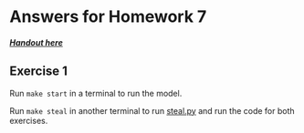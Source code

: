 # Answers for Homework 7

##### [Handout here](./hw7.md)

## Exercise 1

Run `make start` in a terminal to run the model.

Run `make steal` in another terminal to run [steal.py](./steal.py) and run the code for both exercises.
